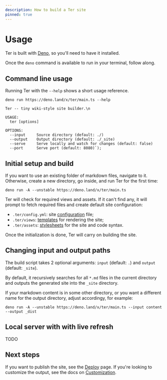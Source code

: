 ```yaml
---
description: How to build a Ter site
pinned: true
---
```


# Usage

Ter is built with [Deno](https://deno.land/), so you'll need to have it
installed.

Once the `deno` command is available to run in your terminal, follow along.

## Command line usage

Running Ter with the `--help` shows a short usage reference.

```
deno run https://deno.land/x/ter/main.ts --help
```

```
Ter -- tiny wiki-style site builder.\n

USAGE:
  ter [options]

OPTIONS:
  --input     Source directory (default: ./)
  --output    Output directory (default: ./_site)
  --serve     Serve locally and watch for changes (default: false)
  --port      Serve port (default: 8080)`);
```

## Initial setup and build

If you want to use an existing folder of markdown files, navigate to it.
Otherwise, create a new directory, go inside, and run Ter for the first time:

```
deno run -A --unstable https://deno.land/x/ter/main.ts
```

Ter will check for required views and assets. If it can't find any, it will
prompt to fetch required files and create default site configuration:

- `.ter/config.yml`: site [configuration](configuration.md) file;
- `.ter/views`: [templates](customize.md#templates) for rendering the site;
- `.ter/assets`: [stylesheets](customize.md#styles) for the site and code
  syntax.

Once the initialization is done, Ter will carry on building the site.

## Changing input and output paths

The build script takes 2 optional arguments: `input` (default: `.`) and `output`
(default: `_site`).

By default, it recursively searches for all `*.md` files in the current
directory and outputs the generated site into the `_site` directory.

If your markdown content is in some other directory, or you want a different
name for the output directory, adjust accordingy, for example:

```
deno run -A --unstable https://deno.land/x/ter/main.ts --input content --output _dist
```

## Local server with with live refresh

TODO

## Next steps

If you want to publish the site, see the [Deploy](/deploy.md) page. If you're
looking to customize the output, see the docs on [Customization](/customize).
